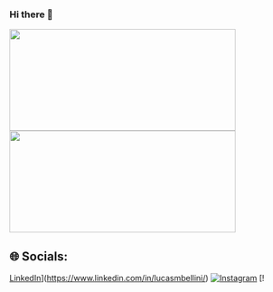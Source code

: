 ### Hi there 👋

<!--
**LucasMBellini/LucasMBellini** is a ✨ _special_ ✨ repository because its `README.md` (this file) appears on your GitHub profile.

Here are some ideas to get you started:

- 🔭 I’m currently working on ...
- 🌱 I’m currently learning ...
- 👯 I’m looking to collaborate on ...
- 🤔 I’m looking for help with ...
- 💬 Ask me about ...
- 📫 How to reach me: ...
- 😄 Pronouns: ...
- ⚡ Fun fact: ...
-->

<div>
  <img height="180em" width="400em" src="https://github-readme-stats.vercel.app/api?username=LucasMBellini&show_icons=true&theme=dracula"/>
  <img height="180em" width="400em" src="https://github-readme-stats.vercel.app/api/top-langs/?username=LucasMBellini&layout=compact"/>
</div>


## 🌐 Socials:
[LinkedIn](https://img.shields.io/badge/LinkedIn-%230077B5.svg?logo=linkedin&logoColor=white)](https://www.linkedin.com/in/lucasmbellini/) 
[![Instagram](https://img.shields.io/badge/Instagram-%23E4405F.svg?logo=Instagram&logoColor=white)](https://www.instagram.com/bellini_lucas/) [!
